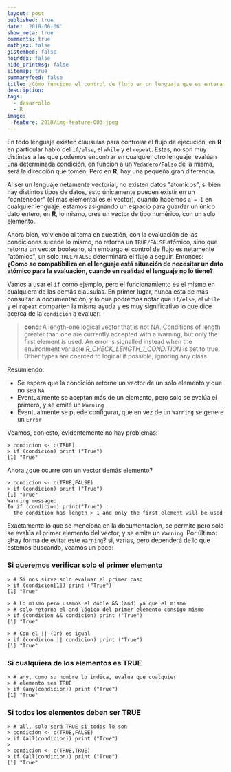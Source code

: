 ```yaml
---
layout: post
published: true
date: '2018-06-06'
show_meta: true
comments: true
mathjax: false
gistembed: false
noindex: false
hide_printmsg: false
sitemap: true
summaryfeed: false
title: ¿Cómo funciona el control de flujo en un lenguaje que es enteramente vectorial?
description: 
tags:
  - desarrollo
  - R
image:
  feature: 2018/img-feature-003.jpeg
---
```

En todo lenguaje existen clausulas para controlar el flujo de ejecución, en
**R** en particular hablo del `if/else`, el `while` y el `repeat`. Estas, no son
muy distintas a las que podemos encontrar en cualquier otro lenguaje, evalúan
una determinada condición, en función a un `Vedadero/Falso` de la misma, será la
dirección que tomen. Pero en **R**, hay una pequeña gran diferencia.

Al ser un lenguaje netamente vectorial, no existen datos "atomicos", si bien hay
distintos tipos de datos, esto únicamente pueden existir en un "contenedor" (el
más elemental es el vector), cuando hacemos `a = 1` en cualquier lenguaje,
estamos asignando un espacio para guardar un único dato entero, en **R**, lo
mismo, crea un vector de tipo numérico, con un solo elemento. 

Ahora bien, volviendo al tema en cuestión, con la evaluación de las condiciones
sucede lo mismo, no retorna un `TRUE/FALSE` atómico, sino que retorna un vector
booleano, sin embargo el control de flujo es netamente "atómico", un solo
`TRUE/FALSE` determinará el flujo a seguir. Entonces: **¿Como se compatibiliza
en el lenguaje está situación de necesitar un dato atómico para la evaluación,
cuando en realidad el lenguaje no lo tiene?**

Vamos a usar el `if` como ejemplo, pero el funcionamiento es el mismo en
cualquiera de las demás clausulas. En primer lugar, nunca esta de más consultar
la documentación, y lo que podremos notar que `if/else`, el `while` y el
`repeat` comparten la misma ayuda y es muy significativo lo que dice acerca de
la `condición` a evaluar:

> **cond**:	 A length-one logical vector that is not NA. Conditions of length greater than one are currently accepted with a warning, but
> only the first element is used. An error is signalled instead when the
> environment variable _R_CHECK_LENGTH_1_CONDITION_ is set to true.
> Other types are coerced to logical if possible, ignoring any class.

Resumiendo:

+ Se espera que la condición retorne un vector de un solo elemento y que no sea `NA`
+ Eventualmente se aceptan más de un elemento, pero solo se evalúa el primero, y se emite un `Warning`
+ Eventualmente se puede configurar, que en vez de un `Warning` se genere un `Error`

Veamos, con esto, evidentemente no hay problemas:

    > condicion <- c(TRUE)
    > if (condicion) print ("True")
    [1] "True"

Ahora ¿que ocurre con un vector demás elemento?

    > condicion <- c(TRUE,FALSE)
    > if (condicion) print ("True")
    [1] "True"
    Warning message:
    In if (condicion) print("True") :
      the condition has length > 1 and only the first element will be used

Exactamente lo que se menciona en la documentación, se permite pero solo se
evalúa el primer elemento del vector, y se emite un `Warning`. Por último: ¿Hay
forma de evitar este `Warning`? si, varias, pero dependerá de lo que estemos
buscando, veamos un poco:

### Si queremos verificar solo el primer elemento

    > # Si nos sirve solo evaluar el primer caso
    > if (condicion[1]) print ("True")
    [1] "True"

    > # Lo mismo pero usamos el doble && (and) ya que el mismo
    > # solo retorna el and lógico del primer elemento consigo mismo
    > if (condicion && condicion) print ("True")
    [1] "True"

    > # Con el || (Or) es igual
    > if (condicion || condicion) print ("True")
    [1] "True"

### Si cualquiera de los elementos es TRUE

    > # any, como su nombre lo indica, evalua que cualquier 
    > # elemento sea TRUE
    > if (any(condicion)) print ("True")
    [1] "True"

### Si todos los elementos deben ser TRUE

    > # all, solo será TRUE si todos lo son
    > condicion <- c(TRUE,FALSE)
    > if (all(condicion)) print ("True")
    > 
    > condicion <- c(TRUE,TRUE)
    > if (all(condicion)) print ("True")
    [1] "True"
